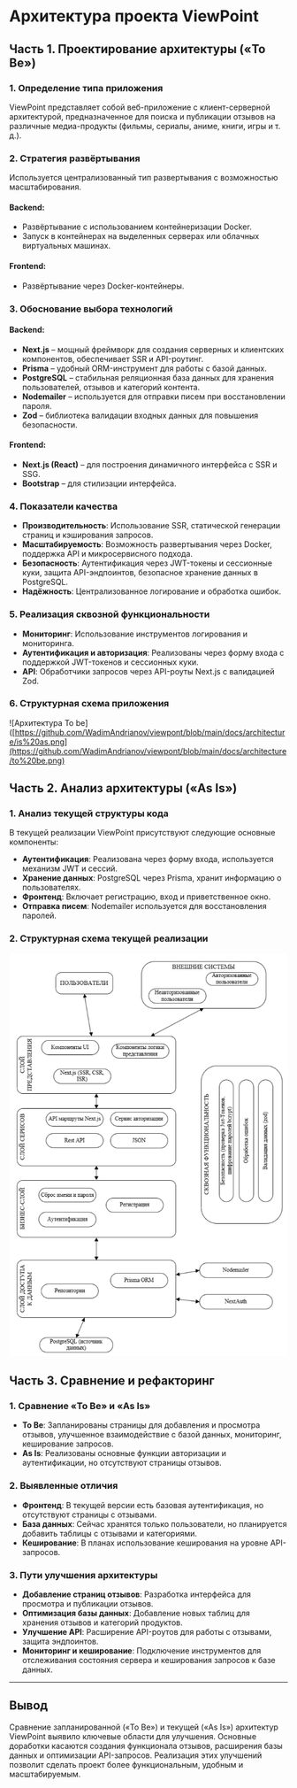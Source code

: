 # Архитектура проекта ViewPoint

## Часть 1. Проектирование архитектуры («To Be»)

### 1. Определение типа приложения

ViewPoint представляет собой веб-приложение с клиент-серверной архитектурой, предназначенное для поиска и публикации отзывов на различные медиа-продукты (фильмы, сериалы, аниме, книги, игры и т. д.).

### 2. Стратегия развёртывания

Используется централизованный тип развертывания с возможностью масштабирования.

#### Backend:
- Развёртывание с использованием контейнеризации Docker.
- Запуск в контейнерах на выделенных серверах или облачных виртуальных машинах.

#### Frontend:
- Развёртывание через Docker-контейнеры.

### 3. Обоснование выбора технологий

#### Backend:
- **Next.js** – мощный фреймворк для создания серверных и клиентских компонентов, обеспечивает SSR и API-роутинг.
- **Prisma** – удобный ORM-инструмент для работы с базой данных.
- **PostgreSQL** – стабильная реляционная база данных для хранения пользователей, отзывов и категорий контента.
- **Nodemailer** – используется для отправки писем при восстановлении пароля.
- **Zod** – библиотека валидации входных данных для повышения безопасности.

#### Frontend:
- **Next.js (React)** – для построения динамичного интерфейса с SSR и SSG.
- **Bootstrap** – для стилизации интерфейса.

### 4. Показатели качества

- **Производительность**: Использование SSR, статической генерации страниц и кэширования запросов.
- **Масштабируемость**: Возможность развертывания через Docker, поддержка API и микросервисного подхода.
- **Безопасность**: Аутентификация через JWT-токены и сессионные куки, защита API-эндпоинтов, безопасное хранение данных в PostgreSQL.
- **Надёжность**: Централизованное логирование и обработка ошибок.

### 5. Реализация сквозной функциональности

- **Мониторинг**: Использование инструментов логирования и мониторинга.
- **Аутентификация и авторизация**: Реализованы через форму входа с поддержкой JWT-токенов и сессионных куки.
- **API**: Обработчики запросов через API-роуты Next.js с валидацией Zod.

### 6. Структурная схема приложения

![Архитектура To be]([https://github.com/WadimAndrianov/viewpont/blob/main/docs/architecture/is%20as.png](https://github.com/WadimAndrianov/viewpont/blob/main/docs/architecture/to%20be.png)

## Часть 2. Анализ архитектуры («As Is»)

### 1. Анализ текущей структуры кода

В текущей реализации ViewPoint присутствуют следующие основные компоненты:

- **Аутентификация**: Реализована через форму входа, используется механизм JWT и сессий.
- **Хранение данных**: PostgreSQL через Prisma, хранит информацию о пользователях.
- **Фронтенд**: Включает регистрацию, вход и приветственное окно.
- **Отправка писем**: Nodemailer используется для восстановления паролей.

### 2. Структурная схема текущей реализации

![Архитектура As is](https://github.com/WadimAndrianov/viewpont/blob/main/docs/architecture/is%20as.png)

## Часть 3. Сравнение и рефакторинг

### 1. Сравнение «To Be» и «As Is»

- **To Be**: Запланированы страницы для добавления и просмотра отзывов, улучшенное взаимодействие с базой данных, мониторинг, кеширование запросов.
- **As Is**: Реализованы основные функции авторизации и аутентификации, но отсутствуют страницы отзывов.

### 2. Выявленные отличия

- **Фронтенд**: В текущей версии есть базовая аутентификация, но отсутствуют страницы с отзывами.
- **База данных**: Сейчас хранятся только пользователи, но планируется добавить таблицы с отзывами и категориями.
- **Кеширование**: В планах использование кеширования на уровне API-запросов.

### 3. Пути улучшения архитектуры

- **Добавление страниц отзывов**: Разработка интерфейса для просмотра и публикации отзывов.
- **Оптимизация базы данных**: Добавление новых таблиц для хранения отзывов и категорий продуктов.
- **Улучшение API**: Расширение API-роутов для работы с отзывами, защита эндпоинтов.
- **Мониторинг и кеширование**: Подключение инструментов для отслеживания состояния сервера и кеширования запросов к базе данных.

---

## Вывод

Сравнение запланированной («To Be») и текущей («As Is») архитектур ViewPoint выявило ключевые области для улучшения. Основные доработки касаются создания функционала отзывов, расширения базы данных и оптимизации API-запросов. Реализация этих улучшений позволит сделать проект более функциональным, удобным и масштабируемым.

